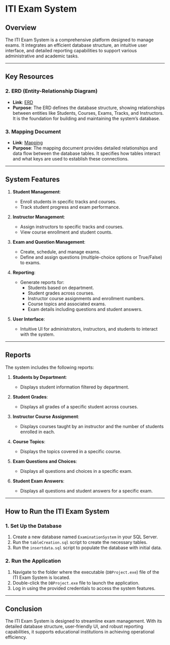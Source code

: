 # ITI Exam System

## Overview
The ITI Exam System is a comprehensive platform designed to manage exams. It integrates an efficient database structure, an intuitive user interface, and detailed reporting capabilities to support various administrative and academic tasks.

---

## Key Resources
### 2. ERD (Entity-Relationship Diagram)
- **Link**: [ERD](https://github.com/user-attachments/assets/007abf49-8a15-4406-8c17-043ba2972308)
- **Purpose**: The ERD defines the database structure, showing relationships between entities like Students, Courses, Exams, Tracks, and Instructors. It is the foundation for building and maintaining the system’s database.

### 3. Mapping Document
- **Link**: [Mapping](https://github.com/user-attachments/assets/dd12f09c-c501-4a84-8520-1d0b40f089a4)
- **Purpose**: The mapping document provides detailed relationships and data flow between the database tables. It specifies how tables interact and what keys are used to establish these connections.

---

## System Features

1. **Student Management**:
   - Enroll students in specific tracks and courses.
   - Track student progress and exam performance.

2. **Instructor Management**:
   - Assign instructors to specific tracks and courses.
   - View course enrollment and student counts.

3. **Exam and Question Management**:
   - Create, schedule, and manage exams.
   - Define and assign questions (multiple-choice options or True/False) to exams.

4. **Reporting**:
   - Generate reports for:
     - Students based on department.
     - Student grades across courses.
     - Instructor course assignments and enrollment numbers.
     - Course topics and associated exams.
     - Exam details including questions and student answers.

5. **User Interface**:
   - Intuitive UI for administrators, instructors, and students to interact with the system.

---

## Reports
The system includes the following reports:

1. **Students by Department**:
   - Displays student information filtered by department.

2. **Student Grades**:
   - Displays all grades of a specific student across courses.

3. **Instructor Course Assignment**:
   - Displays courses taught by an instructor and the number of students enrolled in each.

4. **Course Topics**:
   - Displays the topics covered in a specific course.

5. **Exam Questions and Choices**:
   - Displays all questions and choices in a specific exam.

6. **Student Exam Answers**:
   - Displays all questions and student answers for a specific exam.

---

## How to Run the ITI Exam System

### 1. Set Up the Database
1. Create a new database named `ExaminationSystem` in your SQL Server.
2. Run the `tableCreation.sql` script to create the necessary tables.
3. Run the `insertdata.sql` script to populate the database with initial data.

### 2. Run the Application
1. Navigate to the folder where the executable (`DBProject.exe`) file of the ITI Exam System is located.
2. Double-click the `DBProject.exe` file to launch the application.
3. Log in using the provided credentials to access the system features.

---

## Conclusion
The ITI Exam System is designed to streamline exam management. With its detailed database structure, user-friendly UI, and robust reporting capabilities, it supports educational institutions in achieving operational efficiency.

